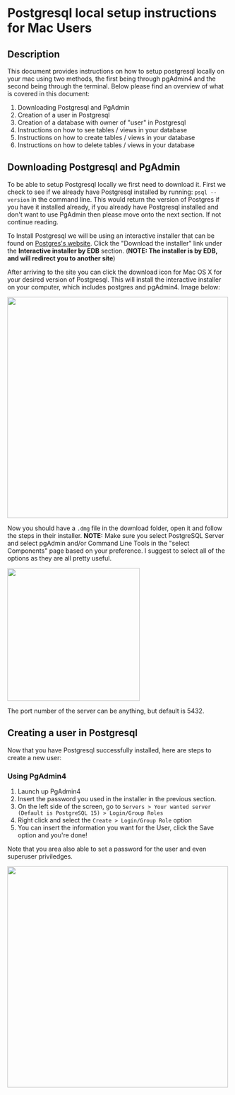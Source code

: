# Postgresql local setup instructions for Mac Users

## Description
This document provides instructions on how to setup postgresql locally on your mac using two methods, the first being through pgAdmin4 and the second being through the terminal. Below please find an overview of what is covered in this document:
1. Downloading Postgresql and PgAdmin
2. Creation of a user in Postgresql
3. Creation of a database with owner of "user" in Postgresql 
4. Instructions on how to see tables / views in your database
5. Instructions on how to create tables / views in your database
6. Instructions on how to delete tables / views in your database

## Downloading Postgresql and PgAdmin
To be able to setup Postgresql locally we first need to download it. First we check to see if we already have Postgresql installed by running: ```psql --version``` in the command line. This would return the version of Postgres if you have it installed already, if you already have Postgresql installed and don't want to use PgAdmin then please move onto the next section. If not continue reading.

To Install Postgresql we will be using an interactive installer that can be found on [Postgres's website](https://www.postgresql.org/download/macosx/). Click the "Download the installer" link under the **Interactive installer by EDB** section. (**NOTE: The installer is by EDB, and will redirect you to another site**)

After arriving to the site you can click the download icon for Mac OS X for your desired version of Postgresql. This will install the interactive installer on your computer, which includes postgres and pgAdmin4. Image below:

<img src="https://github.com/michael-j-rubenstein/learning-software-engineering.github.io/blob/main/Topics/Tech_Stacks/Images/postgres_step1_1.png" width=500 />

Now you should have a ```.dmg``` file in the download folder, open it and follow the steps in their installer. **NOTE:** Make sure you select PostgreSQL Server and select pgAdmin and/or Command Line Tools in the "select Components" page based on your preference. I suggest to select all of the options as they are all pretty useful.

<img src="https://github.com/michael-j-rubenstein/learning-software-engineering.github.io/blob/2c530d7293dbf5234d45df54a4ac4c18d7e0a961/Topics/Tech_Stacks/Images/postgres_interactive_installer.png" width = 300 />

The port number of the server can be anything, but default is 5432.


## Creating a user in Postgresql
Now that you have Postgresql successfully installed, here are steps to create a new user:

### Using PgAdmin4
1. Launch up PgAdmin4
2. Insert the password you used in the installer in the previous section.
3. On the left side of the screen, go to ```Servers > Your wanted server (Default is PostgreSQL 15) > Login/Group Roles```
4. Right click and select the ```Create > Login/Group Role``` option
5. You can insert the information you want for the User, click the Save option and you're done!

Note that you area also able to set a password for the user and even superuser priviledges.

<img src="https://github.com/michael-j-rubenstein/learning-software-engineering.github.io/blob/main/Topics/Tech_Stacks/Images/postgres_pgadmin_user_setup.png" width=500 styles="margin: 0 auto"/>

